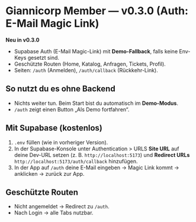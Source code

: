 
# Giannicorp Member — v0.3.0 (Auth: E-Mail Magic Link)

**Neu in v0.3.0**
- Supabase Auth (E-Mail Magic-Link) mit **Demo-Fallback**, falls keine Env-Keys gesetzt sind.
- Geschützte Routen (Home, Katalog, Anfragen, Tickets, Profil).
- Seiten: `/auth` (Anmelden), `/auth/callback` (Rückkehr-Link).

## So nutzt du es ohne Backend
- Nichts weiter tun. Beim Start bist du automatisch im **Demo-Modus**.
- `/auth` zeigt einen Button „Als Demo fortfahren“.

## Mit Supabase (kostenlos)
1) `.env` füllen (wie in vorheriger Version).
2) In der Supabase-Konsole unter Authentication > URLS **Site URL** auf deine Dev-URL setzen (z. B. `http://localhost:5173`) und **Redirect URLs** `http://localhost:5173/auth/callback` hinzufügen.
3) In der App auf `/auth` deine E-Mail eingeben → Magic Link kommt → anklicken → zurück zur App.

## Geschützte Routen
- Nicht angemeldet → Redirect zu `/auth`.
- Nach Login → alle Tabs nutzbar.
